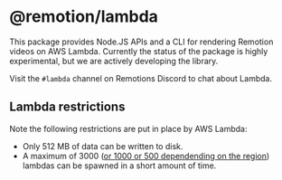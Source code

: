 # @remotion/lambda

This package provides Node.JS APIs and a CLI for rendering Remotion videos on AWS Lambda. Currently the status of the package is highly experimental, but we are actively developing the library.

Visit the `#lambda` channel on Remotions Discord to chat about Lambda.

## Lambda restrictions

Note the following restrictions are put in place by AWS Lambda:

- Only 512 MB of data can be written to disk.
- A maximum of 3000 ([or 1000 or 500 dependending on the region](https://docs.aws.amazon.com/lambda/latest/dg/invocation-scaling.html)) lambdas can be spawned in a short amount of time.
